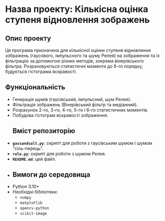 # Назва проекту: Кількісна оцінка ступеня відновлення зображень
## Опис проекту  
Ця програма призначена для кількісної оцінки ступеня відновлення зображень (гаусового, імпульсного та шуму Релея) на зображення та їх фільтрацію за допомогою різних методів, зокрема вінерівського фільтра. Розраховуються статистичні моменти до 6-го порядку, будується гістограма яскравості.  
## Функціональність  
- Генерація шумів (гаусівський, імпульсний, шум Релея).  
- Фільтрація зображень (Вінерівський фільтр та медіанний).  
- Розрахунок 2-го, 3-го, 4-го, 5-го і 6-го статистичних моментів.  
- Побудова гістограм яскравості зображення.
  ## Вміст репозиторію
- **`gassandsalt.py`**: скрипт для роботи з гаусівським шумом і шумом "сіль-перець".  
- **`rele.py`**: скрипт для роботи з шумом Релея.  
- **`README.md`**: цей файл.
- ## Вимоги до середовища  
- Python 3.10+  
- Необхідні бібліотеки:  
  - `numpy`  
  - `matplotlib`  
  - `opencv-python`  
  - `scikit-image`
